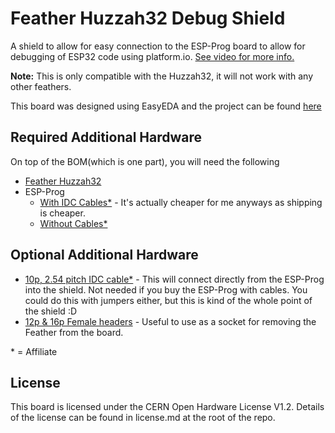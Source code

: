 # Feather Huzzah32 Debug Shield

A shield to allow for easy connection to the ESP-Prog board to allow for debugging of ESP32 code using platform.io. [See video for more info.](https://www.youtube.com/watch?v=TivyIFF-dzw)

**Note:** This is only compatible with the Huzzah32, it will not work with any other feathers.

This board was designed using EasyEDA and the project can be found [here](https://easyeda.com/ecenuig/huzzah32-debug-breakout)

## Required Additional Hardware

On top of the BOM(which is one part), you will need the following

- [Feather Huzzah32](https://www.adafruit.com/product/3405)
- ESP-Prog
  - [With IDC Cables\*](https://s.click.aliexpress.com/e/_99ab5G) - It's actually cheaper for me anyways as shipping is cheaper.
  - [Without Cables\*](https://s.click.aliexpress.com/e/_ABmPLg)

## Optional Additional Hardware

- [10p, 2.54 pitch IDC cable\*](https://s.click.aliexpress.com/e/_ACxvMA) - This will connect directly from the ESP-Prog into the shield. Not needed if you buy the ESP-Prog with cables. You could do this with jumpers either, but this is kind of the whole point of the shield :D
- [12p & 16p Female headers](https://www.adafruit.com/product/2886) - Useful to use as a socket for removing the Feather from the board.

\* = Affiliate

## License

This board is licensed under the CERN Open Hardware License V1.2. Details of the license can be found in license.md at the root of the repo.
